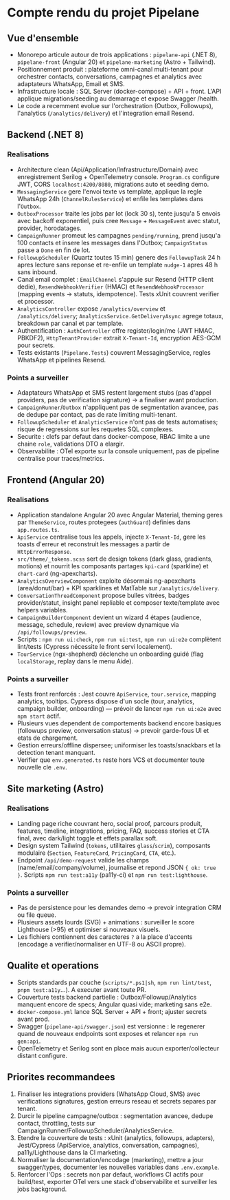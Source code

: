 # Compte rendu du projet Pipelane

## Vue d'ensemble
- Monorepo articule autour de trois applications : `pipelane-api` (.NET 8), `pipelane-front` (Angular 20) et `pipelane-marketing` (Astro + Tailwind).
- Positionnement produit : plateforme omni-canal multi-tenant pour orchestrer contacts, conversations, campagnes et analytics avec adaptateurs WhatsApp, Email et SMS.
- Infrastructure locale : SQL Server (docker-compose) + API + front. L'API applique migrations/seeding au demarrage et expose Swagger /health.
- Le code a recemment evolue sur l'orchestration (Outbox, Followups), l'analytics (`/analytics/delivery`) et l'integration email Resend.

## Backend (.NET 8)
### Realisations
- Architecture clean (Api/Application/Infrastructure/Domain) avec enregistrement Serilog + OpenTelemetry console. `Program.cs` configure JWT, CORS `localhost:4200/8080`, migrations auto et seeding demo.
- `MessagingService` gere l'envoi texte vs template, applique la regle WhatsApp 24h (`ChannelRulesService`) et enfile les templates dans l'`Outbox`.
- `OutboxProcessor` traite les jobs par lot (lock 30 s), tente jusqu'a 5 envois avec backoff exponentiel, puis cree `Message` + `MessageEvent` avec statut, provider, horodatages.
- `CampaignRunner` promeut les campagnes `pending/running`, prend jusqu'a 100 contacts et insere les messages dans l'Outbox; `CampaignStatus` passe a `Done` en fin de lot.
- `FollowupScheduler` (Quartz toutes 15 min) genere des `FollowupTask` 24 h apres lecture sans reponse et re-enfile un template `nudge-1` apres 48 h sans inbound.
- Canal email complet : `EmailChannel` s'appuie sur Resend (HTTP client dedie), `ResendWebhookVerifier` (HMAC) et `ResendWebhookProcessor` (mapping events -> statuts, idempotence). Tests xUnit couvrent verifier et processor.
- `AnalyticsController` expose `/analytics/overview` et `/analytics/delivery`; `AnalyticsService.GetDeliveryAsync` agrege totaux, breakdown par canal et par template.
- Authentification : `AuthController` offre register/login/me (JWT HMAC, PBKDF2), `HttpTenantProvider` extrait `X-Tenant-Id`, encryption AES-GCM pour secrets.
- Tests existants (`Pipelane.Tests`) couvrent MessagingService, regles WhatsApp et pipelines Resend.

### Points a surveiller
- Adaptateurs WhatsApp et SMS restent largement stubs (pas d'appel providers, pas de verification signature) -> a finaliser avant production.
- `CampaignRunner`/`Outbox` n'appliquent pas de segmentation avancee, pas de dedupe par contact, pas de rate limiting multi-tenant.
- `FollowupScheduler` et `AnalyticsService` n'ont pas de tests automatises; risque de regressions sur les requetes SQL complexes.
- Securite : clefs par defaut dans docker-compose, RBAC limite a une chaine `role`, validations DTO a elargir.
- Observabilite : OTel exporte sur la console uniquement, pas de pipeline centralise pour traces/metrics.

## Frontend (Angular 20)
### Realisations
- Application standalone Angular 20 avec Angular Material, theming geres par `ThemeService`, routes protegees (`authGuard`) definies dans `app.routes.ts`.
- `ApiService` centralise tous les appels, injecte `X-Tenant-Id`, gere les toasts d'erreur et reconstruit les messages a partir de `HttpErrorResponse`.
- `src/theme/_tokens.scss` sert de design tokens (dark glass, gradients, motions) et nourrit les composants partages `kpi-card` (sparkline) et `chart-card` (ng-apexcharts).
- `AnalyticsOverviewComponent` exploite désormais ng-apexcharts (area/donut/bar) + KPI sparklines et MatTable sur `/analytics/delivery`.
- `ConversationThreadComponent` propose bulles vitrées, badges provider/statut, insight panel repliable et composer texte/template avec helpers variables.
- `CampaignBuilderComponent` devient un wizard 4 étapes (audience, message, schedule, review) avec preview dynamique via `/api/followups/preview`.
- Scripts : `npm run ui:check`, `npm run ui:test`, `npm run ui:e2e` complètent lint/tests (Cypress nécessite le front servi localement).
- `TourService` (ngx-shepherd) déclenche un onboarding guidé (flag `localStorage`, replay dans le menu Aide).

### Points a surveiller
- Tests front renforcés : Jest couvre `ApiService`, `tour.service`, mapping analytics, tooltips. Cypress dispose d'un socle (tour, analytics, campaign builder, onboarding) — prévoir de lancer `npm run ui:e2e` avec `npm start` actif.
- Plusieurs vues dependent de comportements backend encore basiques (followups preview, conversation status) -> prevoir garde-fous UI et etats de chargement.
- Gestion erreurs/offline dispersee; uniformiser les toasts/snackbars et la detection tenant manquant.
- Verifier que `env.generated.ts` reste hors VCS et documenter toute nouvelle cle `.env`.

## Site marketing (Astro)
### Realisations
- Landing page riche couvrant hero, social proof, parcours produit, features, timeline, integrations, pricing, FAQ, success stories et CTA final, avec dark/light toggle et effets parallax soft.
- Design system Tailwind (`tokens`, utilitaires `glass`/`scrim`), composants modulaire (`Section`, `FeatureCard`, `PricingCard`, `CTA`, etc.).
- Endpoint `/api/demo-request` valide les champs (name/email/company/volume), journalise et repond JSON `{ ok: true }`. Scripts `npm run test:a11y` (pa11y-ci) et `npm run test:lighthouse`.

### Points a surveiller
- Pas de persistence pour les demandes demo -> prevoir integration CRM ou file queue.
- Plusieurs assets lourds (SVG) + animations : surveiller le score Lighthouse (>95) et optimiser si nouveaux visuels.
- Les fichiers contiennent des caracteres `?` a la place d'accents (encodage a verifier/normaliser en UTF-8 ou ASCII propre).

## Qualite et operations
- Scripts standards par couche (`scripts/*.ps1|sh`, `npm run lint/test`, `pnpm test:a11y`...). A executer avant toute PR.
- Couverture tests backend partielle : Outbox/Followup/Analytics manquent encore de specs; Angular quasi vide; marketing sans e2e.
- `docker-compose.yml` lance SQL Server + API + front; ajuster secrets avant prod.
- Swagger (`pipelane-api/swagger.json`) est versionne : le regenerer quand de nouveaux endpoints sont exposes et relancer `npm run gen:api`.
- OpenTelemetry et Serilog sont en place mais aucun exporter/collecteur distant configure.

## Priorites recommandees
1. Finaliser les integrations providers (WhatsApp Cloud, SMS) avec verifications signatures, gestion erreurs reseau et secrets separes par tenant.
2. Durcir le pipeline campagne/outbox : segmentation avancee, dedupe contact, throttling, tests sur CampaignRunner/FollowupScheduler/AnalyticsService.
3. Etendre la couverture de tests : xUnit (analytics, followups, adapters), Jest/Cypress (ApiService, analytics, conversation, campagnes), pa11y/Lighthouse dans la CI marketing.
4. Normaliser la documentation/encodage (marketing), mettre a jour swagger/types, documenter les nouvelles variables dans `.env.example`.
5. Renforcer l'Ops : secrets non par defaut, workflows CI actifs pour build/test, exporter OTel vers une stack d'observabilite et surveiller les jobs background.
